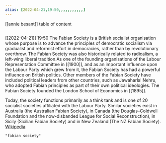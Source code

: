 ```yaml
---
alias: [2022-04-21,19:50,,,,,,,,,,,]
---
```

[[annie besant]]
table of content
```toc
```

[[2022-04-21]] 19:50
The Fabian Society is a British socialist organisation whose purpose is to advance the principles of democratic socialism via gradualist and reformist effort in democracies, rather than by revolutionary overthrow. The Fabian Society was also historically related to radicalism, a left-wing liberal tradition.As one of the founding organisations of the Labour Representation Committee in [[1900]], and as an important influence upon the Labour Party which grew from it, the Fabian Society has had a powerful influence on British politics. Other members of the Fabian Society have included political leaders from other countries, such as Jawaharlal Nehru, who adopted Fabian principles as part of their own political ideologies. The Fabian Society founded the London School of Economics in [[1895]].

Today, the society functions primarily as a think tank and is one of 20 socialist societies affiliated with the Labour Party. Similar societies exist in Australia (the Australian Fabian Society), in Canada (the Douglas–Coldwell Foundation and the now-disbanded League for Social Reconstruction), in Sicily (Sicilian Fabian Society) and in New Zealand (The NZ Fabian Society).
[Wikipedia](https://en.wikipedia.org/wiki/Fabian%20Society)
```query
"fabian society"
```